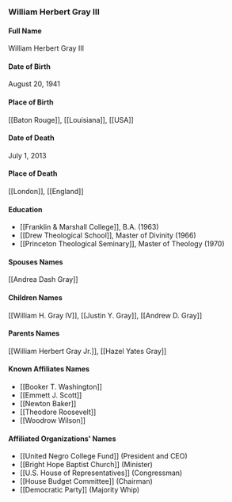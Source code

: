 ### William Herbert Gray III

#### Full Name

William Herbert Gray III

#### Date of Birth

August 20, 1941

#### Place of Birth

[[Baton Rouge]], [[Louisiana]], [[USA]]

#### Date of Death

July 1, 2013

#### Place of Death

[[London]], [[England]]

#### Education

- [[Franklin & Marshall College]], B.A. (1963)
- [[Drew Theological School]], Master of Divinity (1966)
- [[Princeton Theological Seminary]], Master of Theology (1970)

#### Spouses Names

[[Andrea Dash Gray]]

#### Children Names

[[William H. Gray IV]], [[Justin Y. Gray]], [[Andrew D. Gray]]

#### Parents Names

[[William Herbert Gray Jr.]], [[Hazel Yates Gray]]

#### Known Affiliates Names

- [[Booker T. Washington]]
- [[Emmett J. Scott]]
- [[Newton Baker]]
- [[Theodore Roosevelt]]
- [[Woodrow Wilson]]

#### Affiliated Organizations' Names

- [[United Negro College Fund]] (President and CEO)
- [[Bright Hope Baptist Church]] (Minister)
- [[U.S. House of Representatives]] (Congressman)
- [[House Budget Committee]] (Chairman)
- [[Democratic Party]] (Majority Whip)